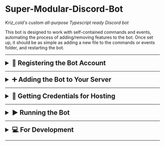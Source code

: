 # Super-Modular-Discord-Bot

*Kriz_cold's custom all-purpose Typescript ready Discord bot*

This bot is designed to work with self-contained commands and events, automating the process of adding/removing features to the bot. Once set up, it should be as simple as adding a new file to the commands or events folder, and restarting the bot.

---

<details>
<summary style="font-weight: bold; font-size: 1.5em; cursor: pointer;">📒 Registering the Bot Account</summary>

*(If you already have a registered bot account, you can skip this)*

1.  **Create Application:** First, you need to create a new application in the Discord Developer Portal:
    * Make sure you are logged in to your Discord account on your browser.
    * Go to <https://discord.com/developers/applications> and click on "New Application".
    
    ![New Application](readmeAssets/img0.png)

2.  **Name Application:** Give your application (bot) a name, and click on "Create".

    ![Create Bot](readmeAssets/img1.png)

3.  **Bot Settings:** In the left menu, click on "Bot". Here you can set the bot's icon and username.

    ![Bot Tab](readmeAssets/img2.png)

4.  **Enable Intents:** Scroll down in the "Bot" section to "Privileged Gateway Intents". Enable the following options:
    * ✅ **Presence Intent**
    * ✅ **Server Members Intent**
    * ✅ **Message Content Intent**
    * Click **Save Changes**.
    *(These intents grant your bot necessary permissions to see user statuses, member lists, and message content, which are often required for common bot features.)*

</details>

---

<details>
<summary style="font-weight: bold; font-size: 1.5em; cursor: pointer;">➕ Adding the Bot to Your Server</summary>

1.  **URL Generator:** In the Discord Developer Portal, go to **OAuth2** → **URL Generator**.

    ![OAuth2](readmeAssets/img3.png)

2.  **Select Scopes:** Choose the following **Scopes**:
    * `bot` (Allows the application to join servers as a bot)
    * `applications.commands` (Allows the bot to register slash commands)
    > <span style="color:gray;">[ i ] *Other scopes for advanced features can be found in the documentation:* <https://discord.com/developers/docs/topics/oauth2#shared-resources-oauth2-scopes></span>

3.  **Set Permissions:** Scroll down and select **Bot permissions** based on what functionalities your bot will need. For testing or if unsure, you can select **Administrator**, but grant permissions carefully for production bots.

4.  **Invite:** Copy the generated URL at the bottom and paste it into your browser's address bar.

5.  **Authorize:** Select the server you want to add the bot to from the dropdown menu and click "Continue", then "Authorize". Complete any verification steps (like CAPTCHA).

</details>

---

<details>
<summary style="font-weight: bold; font-size: 1.5em; cursor: pointer;">🔑 Getting Credentials for Hosting</summary>

You will need the bot's **Discord Token**, **Client ID**, and your **Test Server (Guild) ID** to configure and run the bot.

**Client ID (Application ID):**

1.  In the Discord Developer Portal, go to the **OAuth2** → **General** tab.

    ![Bot Id](readmeAssets/img5.png)
2.  Copy the **APPLICATION ID** and save it securely.

    ![Bot Id 2](readmeAssets/img6.png)

**Discord Token:**

1.  In the Discord Developer Portal, go to the **Bot** tab.

    ![Bot Tab](readmeAssets/img2.png)
2.  Under the bot's username, find the "Token" section. Click **Reset Token**. Confirm the action.

    ![Bot Token](readmeAssets/img4.png)
3.  **Immediately copy the new token and save it securely.** You will not be able to see it again after closing the window. **Never share this token publicly.**

**Guild ID (Test Server ID):**

1.  **Enable Developer Mode:** In your Discord client (desktop or web), go to User Settings → Advanced → Enable **Developer Mode**.

    ![Dev Mode](readmeAssets/img7.png)
2.  **Copy Server ID:** Go to the server you want to use for testing. Right-click on the server's icon or name in the server list on the left and click **Copy Server ID**.

    ![Guild Id](readmeAssets/img8.png)

### Hosting Options

#### Host Using Yundera

> [ ! ] Work in progress - Instructions needed.
> * You will need the **Client ID**, **Discord Token**, and **Test Guild ID** obtained above.

#### Self-Hosting

> [ ! ] To Do - Detailed steps for different environments (e.g., Docker, PM2, systemd) needed.

* **Environment Variables:** Create a `.env` file in the root folder of the project. Add your credentials like this:
    ```env
    # .env file
    DISCORD_TOKEN=YOUR_DISCORD_BOT_TOKEN_HERE
    GUILD_ID=YOUR_TEST_SERVER_ID_HERE
    CLIENT_ID=YOUR_BOT_APPLICATION_ID_HERE
    # Optional: Add developer IDs separated by commas
    # DEVS=YOUR_USER_ID,ANOTHER_USER_ID
    ```
* Replace the placeholder values with the actual credentials you copied earlier.

</details>

---

<details>
<summary style="font-weight: bold; font-size: 1.5em; cursor: pointer;">▶️ Running the Bot</summary>

#### Using Yundera

> [ ! ] Work in progress - Instructions needed.

#### Self-Hosting (Development)

> [ ! ] To Do - Instructions for production running needed.

1.  **Node.js:** Ensure you have Node.js installed (LTS version recommended). Download from <https://nodejs.org/>.
2.  **Install Dependencies:** Open a terminal or command prompt in the project's root folder and run:
    ```bash
    npm install
    ```
3.  **Create `.env` File:** Make sure you have created the `.env` file with your credentials as described in the "For Hosting" section.
4.  **Run in Development Mode:** Start the bot using nodemon for automatic restarts on code changes:
    ```bash
    npm run dev
    ```
    *(This uses `ts-node` to run TypeScript directly.)*
5.  **Build and Run (Production-like):** To compile TypeScript and run the JavaScript output:
    ```bash
    npm run build
    npm run start
    ```

</details>

---

<details>
<summary style="font-weight: bold; font-size: 1.5em; cursor: pointer;">💻 For Development</summary>

### Project Structure & Flow

*(You can Click on the file paths to navigate directly to the files.)*

1.  **Entry Point:** The bot starts execution with [`src/index.ts`](./src/index.ts).
2.  **Initialization:** This file primarily imports and runs [`src/initializers/clientInitializer.ts`](./src/initializers/clientInitializer.ts).
3.  **Client Setup:** `clientInitializer.ts` creates the Discord `Client` instance, dynamically determines required `GatewayIntentBits` by scanning command and event files, registers event handlers, and logs the bot in.
4.  **Event Handling:** The `registerEvents` function in `clientInitializer.ts` scans the [`src/events`](./src/events) directory. For each sub-folder (e.g., `ready`, `interactionCreate`), it registers listeners. The **folder name** dictates the event being listened to (e.g., files in `src/events/messageCreate/` run on the `messageCreate` event). Files within an event folder are executed in alphabetical order.
5.  **Command Registration:** The `ready` event triggers [`src/initializers/registerCommands.ts`](./src/initializers/registerCommands.ts) (ensured by `clientInitializer.ts`). This script scans the [`src/commands`](./src/commands) directory, compares local command definitions with those registered on Discord (globally or on the test guild), and creates, updates, or deletes commands as necessary via the Discord API.
6.  **Command Execution:** When a user uses a command, the `interactionCreate` event fires. [`src/events/interactionCreate/handleCommands.ts`](./src/events/interactionCreate/handleCommands.ts) receives the interaction, finds the corresponding local command object (based on the command name), performs checks (like `devOnly`, `testOnly`, permissions), and executes the command's `callback` function.

### Adding New Commands (Custom Format)

This bot uses a modular system where command logic is self-contained in files within the [`src/commands`](./src/commands) directory (subfolders are for organization only).

1.  **Create File:** Create a new `.ts` file inside a subfolder of `src/commands/` (e.g., `src/commands/utility/myCommand.ts`).
2.  **Define Command Object:** Use the following structure (you can use [`src/commands/misc/ping.ts`](./src/commands/misc/ping.ts) as a template):

    ```typescript
    import { Client, CommandInteraction, GatewayIntentBits } from 'discord.js';

    export = {
      name: 'ping',                  // Required. The name of the command (/ping)
      description: 'Pong!',          // Required. The description of the command
      permissionsRequired: [],       // Recommended. Specific permissions required to use the command
      devOnly: false,                // Optional. If true, only the bot owner can use the command
      testOnly: true,                // Optional. If true, the command will only be available in the test server
      options: [],                   // Optional. Command options (subcommands, choices, etc.)
      requiredIntents: [             // Highly recommended. Intents required for the command to work
        GatewayIntentBits.Guilds, 
        GatewayIntentBits.MessageContent
      ],


      /*
        Your command initialization code here
        This will run when the bot starts
      */

      const message = "Pong!";

      callback: (client, interaction) => {

        /*
          Your command code here
          This will run when the command is called
        */

        const fullMessage = `${message} ${client.ws.ping}ms.`;
        interaction.reply(fullMessage);
      },
    };

    export = pingCommand;
    ```

3.  **Restart Bot:** The command will be automatically registered or updated the next time the bot starts (when `registerCommands.ts` runs).

### Adding New Commands (Raw Format)

> [ ! ] To Do - Implement the logic in `registerCommands.ts` to detect and handle raw command definitions.

* **(Planned):** For advanced use or compatibility, you will be able to define a command by exporting an object that directly matches the [Discord API's Application Command structure](https://discord.com/developers/docs/interactions/application-commands#application-command-object-application-command-structure).
* **(Planned):** These files **must not** export a `callback` function. The registration script will detect the absence of `callback` and treat the exported object as a raw definition.
* **(Planned):** You will still be able to add `testOnly: true` to register the raw command to the test guild. The script will handle prefixing the description if needed.
* **(Planned):** You will need a separate event handler (likely in `src/events/interactionCreate/`) to manually handle interactions for commands registered this way, as they won't have the automatic `callback` execution.

### Adding New Events

> [ ! ] To Do - Provide detailed steps and examples. Explain how the `clientInitializer.ts` registers events based on folder names.

* Create a subfolder inside [`src/events`](./src/events) named after the [Discord.js Client event](https://discord.js.org/docs/packages/discord.js/main/Client:Class#events) you want to listen for (e.g., `messageCreate`, `guildMemberAdd`).
* Create a `.ts` file inside that folder (e.g., `src/events/messageCreate/logMessages.ts`).
* Export a default async function that accepts `client` and the event arguments.

    ```typescript
    import { Client, Message } from 'discord.js';

    export default async (client: Client, message: Message) => {
      // Code to run when the event occurs
      if (message.author.bot) return;
      console.log(`Message from ${message.author.tag}: ${message.content}`);
    };
    ```
* *(Planned: Explain how to handle raw event listeners if that feature is added).*

### Exporting Context

If you need to provide the bot's code context to an AI or for review, you can use the built-in export script:

* **Basic Context (Core files + Root files):**
    ```bash
    npm run exportContext
    ```
* **Full Context (Including all Commands and Events):**
    ```bash
    npm run exportContext --all
    ```
* This will generate a file named `contextExport.txt` in the project's root directory containing the formatted content of the selected project files.

</details>

---
